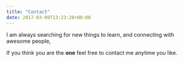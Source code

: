 ```yaml
---
title: "Contact"
date: 2017-03-09T13:23:28+08:00
---
```


I am always searching for new things to learn, and connecting with awesome people,

If you think you are the **one** feel free to contact me anytime you like.
